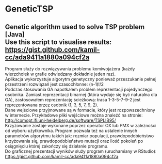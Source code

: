 # GeneticTSP
Genetic algorithm used to solve TSP problem [Java]  
Use this script to visualise results:  
https://gist.github.com/kamil-cc/ada9411a1880a094cf2a  
-----------------
Program służy do rozwiązywania problemu komiwojażera (każdy wierzchołek w grafie odwiedzany dokładnie jeden raz).  
Aplikacja wykorzystuje algorytm genetyczny ponieważ przeszukanie pełnej przestrzeni rozwiązań jest czasochłonne: (n-1)!/2  
Podczas stosowania GA napotkałem problem reprezentacji pojedynczego osobnika. Zamiast reprezentacji binarnej (która wydaje się być naturalna dla GA), zastosowałem reprezentację ścieżkową: trasa 1-3-5-7-9-2 jest reprezentowana przez osobnik (1, 3, 5, 7, 9, 2).  
Dane wejściowe przyjmowane są w formacie, który jest rozpowszechniony w internecie. Przykładowe pliki wejściowe można znaleźć na stronie: http://comopt.ifi.uni-heidelberg.de/software/TSPLIB95/  
Krzyżowanie zostaje wykonane poprzez operator OX lub PMX w zależności od wyboru użytkownika. 
Program pozwala też na ustalenie innych parametrów algorytmu takich jak: rozmiar populacji, prawdopodobieństwo krzyżowania się, prawdopodobieństwo mutacji oraz ilość pokoleń po osiągnięciu której zakończy się działanie programu.  
Do graficznej prezentacji wyników służy program (uruchamiany w RStudio): https://gist.github.com/kamil-cc/ada9411a1880a094cf2a  

